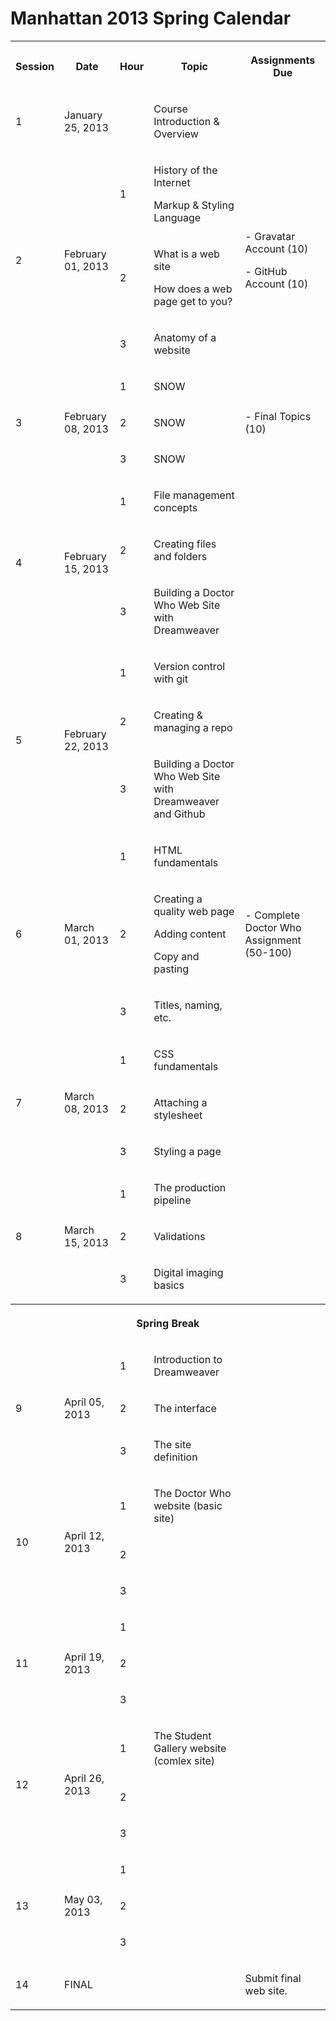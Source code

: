 Manhattan 2013 Spring Calendar
==============================

<table>
      <tr>
        <th>
          <p>Session</p>
        </th>
        <th>
          <p>Date</p>
        </th>
        <th>
          <p>Hour</p>
        </th>
        <th>
          <p>Topic</p>
        </th>
        <th>
          <p>Assignments Due</p>
        </th>
      </tr>
      <tr>
        <td>
          <p>1</p>
        </td>
        <td>
          <p>January 25, 2013</p>
        </td>
        <td>
          <p>&nbsp; </p>
        </td>
        <td>
          <p>Course Introduction &amp; Overview</p>
        </td>
        <td>
          <p>&nbsp; </p>
        </td>
      </tr>
      <tr>
        <td rowspan="3">
          <p>2</p>
        </td>
        <td rowspan="3">
          <p>February 01, 2013</p>
        </td>
        <td>
          <p>1</p>
        </td>
        <td>
          <p>History of the Internet</p>
          <p>Markup &amp; Styling Language</p>
        </td>
        <td rowspan="3">
          <p>- Gravatar Account (10)</p>
          <p>- GitHub Account (10)</p>
        </td>
      </tr>
      <tr>
        <td>
          <p>2</p>
        </td>
        <td>
          <p>What is a web site</p>
          <p>How does a web page get to you?</p>
        </td>
      </tr>
      <tr>
        <td>
          <p>3</p>
        </td>
        <td>
          <p>Anatomy of a website</p>
        </td>
      </tr> <tr>
        <td rowspan="3">
          <p>3</p>
        </td>
        <td rowspan="3">
          <p>February 08, 2013</p>
        </td>
        <td>
          <p>1</p>
        </td>
        <td>
          <p>SNOW</p>
        </td>
        <td rowspan="3">
          <p>- Final Topics (10)</p>
        </td>
      </tr>
      <tr>
        <td>
          <p>2</p>
        </td>
        <td>
          <p>SNOW</p>
        </td>
      </tr>
      <tr>
        <td>
          <p>3</p>
        </td>
        <td>
          <p>SNOW</p>
        </td>
      </tr>
      <tr>
        <td rowspan="3">
          <p>4</p>
        </td>
        <td rowspan="3">
          <p>February 15, 2013</p>
        </td>
        <td>
          <p>1</p>
        </td>
        <td>
          <p>File management concepts</p>
        </td>
        <td rowspan="3">
          <p>&nbsp; </p>
        </td>
      </tr>
      <tr>
        <td>
          <p>2</p>
        </td>
        <td>
          <p>Creating files and folders</p>
        </td>
      </tr>
      <tr>
        <td>
          <p>3</p>
        </td>
        <td>
          <p>Building a Doctor Who Web Site with Dreamweaver</p>
        </td>
      </tr>
      <tr>
        <td rowspan="3">
          <p>5</p>
        </td>
        <td rowspan="3">
          <p>February 22, 2013</p>
        </td>
        <td>
          <p>1</p>
        </td>
        <td>
          <p>Version control with git</p>
        </td>
        <td rowspan="3">
          <p>&nbsp; </p>
        </td>
      </tr>
      <tr>
        <td>
          <p>2</p>
        </td>
        <td>
          <p>Creating &amp; managing a repo</p>
        </td>
      </tr>
      <tr>
        <td>
          <p>3</p>
        </td>
        <td>
          <p>Building a Doctor Who Web Site with Dreamweaver and Github</p>
        </td>
      </tr>
      <tr>
        <td rowspan="3">
          <p>6</p></td>
        <td rowspan="3">
          <p>March 01, 2013</p>
        </td>
        <td>
          <p>1</p>
        </td>
        <td>
          <p>HTML fundamentals</p>
        </td>
        <td rowspan="3">
          <p>- Complete Doctor Who Assignment (50-100) </p>
        </td>
      </tr>
      <tr>
        <td>
          <p>2</p>
        </td>
        <td>
          <p>Creating a quality web page</p>
          <p>Adding content</p>
          <p>Copy and pasting</p>
        </td>
      </tr>
      <tr>
        <td>
          <p>3</p>
        </td>
        <td>
          <p>Titles, naming, etc.</p>
        </td>
      </tr>
      <tr>
        <td rowspan="3">
          <p>7</p>
        </td>
        <td rowspan="3">
          <p>March 08, 2013</p>
        </td>
        <td>
          <p>1</p>
        </td>
        <td>
          <p>CSS fundamentals</p>
        </td>
        <td rowspan="3">
          <p>&nbsp; </p>
        </td>
      </tr>
      <tr>
        <td>
          <p>2</p>
        </td>
        <td>
          <p>Attaching a stylesheet</p>
        </td>
      </tr>
      <tr>
        <td>
          <p>3</p>
        </td>
        <td>
          <p>Styling a page</p>
        </td>
      </tr>
      <tr>
        <td rowspan="3">
          <p>8</p>
        </td>
        <td rowspan="3">
          <p>March 15, 2013</p>
        </td>
        <td>
          <p>1</p>
        </td>
        <td>
          <p>The production pipeline</p>
        </td>
        <td rowspan="3">
          <p>&nbsp; </p>
        </td>
      </tr>
      <tr>
        <td>
          <p>2</p>
        </td>
        <td>
          <p>Validations</p>
        </td>
      </tr>
      <tr>
        <td>
          <p>3</p>
        </td>
        <td>
          <p>Digital imaging basics</p>
        </td>
      </tr>
      <tr><th colspan="5">
          <p>Spring Break</p>
        </th>
      </tr>
      <tr>
        <td rowspan="3">
          <p>9</p>
        </td>
        <td rowspan="3">
          <p>April 05, 2013</p>
        </td>
        <td>
          <p>1</p>
        </td>
        <td>
          <p>Introduction to Dreamweaver</p>
        </td>
        <td rowspan="3">
          <p>&nbsp; </p>
        </td>
      </tr>
      <tr>
        <td>
          <p>2</p>
        </td>
        <td>
          <p>The interface</p>
        </td>
      </tr>
      <tr>
        <td>
          <p>3</p>
        </td>
        <td>
          <p>The site definition</p>
        </td>
      </tr>
      <tr>
        <td rowspan="3">
          <p>10</p>
        </td>
        <td rowspan="3">
          <p>April 12, 2013</p>
        </td>
        <td>
          <p>1</p>
        </td>
        <td>
          <p>The Doctor Who website (basic site)</p>
        </td>
        <td rowspan="3">
          <p>&nbsp; </p>
        </td>
      </tr>
      <tr>
        <td>
          <p>2</p>
        </td>
        <td>
          <p>&nbsp; </p>
        </td>
      </tr>
      <tr>
        <td>
          <p>3</p>
        </td>
        <td>
          <p>&nbsp; </p>
        </td>
      </tr>
      <tr>
        <td rowspan="3">
          <p>11</p>
        </td>
        <td rowspan="3">
          <p>April 19, 2013</p>
        </td>
        <td>
          <p>1</p>
        </td>
        <td>
          <p>&nbsp; </p>
        </td>
        <td rowspan="3">
          <p>&nbsp; </p>
        </td>
      </tr>
      <tr>
        <td>
          <p>2</p>
        </td>
        <td>
          <p>&nbsp; </p>
        </td>
      </tr>
      <tr>
        <td>
          <p>3</p>
        </td>
        <td>
          <p>&nbsp; </p>
        </td>
      </tr>
      <tr>
        <td rowspan="3">
          <p>12</p>
        </td>
        <td rowspan="3">
          <p>April 26, 2013</p>
        </td>
        <td>
          <p>1</p>
        </td>
        <td>
          <p>The Student Gallery website (comlex site)</p>
        </td>
        <td rowspan="3">
          <p>&nbsp; </p>
        </td>
      </tr>
      <tr>
        <td>
          <p>2</p>
        </td>
        <td>
          <p>&nbsp; </p>
        </td>
      </tr>
      <tr>
        <td>
          <p>3</p>
        </td>
        <td>
          <p>&nbsp; </p>
        </td>
      </tr>
      <tr>
        <td rowspan="3">
          <p>13</p>
        </td>
        <td rowspan="3">
          <p>May 03, 2013</p>
        </td>
        <td>
          <p>1</p>
        </td>
        <td>
          <p>&nbsp; </p>
        </td>
        <td rowspan="3">
          <p>&nbsp; </p>
        </td>
      </tr>
      <tr>
        <td>
          <p>2</p>
        </td>
        <td>
          <p>&nbsp; </p>
        </td>
      </tr>
      <tr>
        <td>
          <p>3</p>
        </td>
        <td>
          <p>&nbsp; </p>
        </td>
      </tr>
      <tr>
        <td>
          <p>14</p>
        </td>
        <td>
          <p>FINAL</p>
        </td>
        <td>
          <p>&nbsp; </p>
        </td>
        <td>
          <p>&nbsp; </p>
        </td>
        <td>
          <p>Submit final web site.</p>
        </td>
      </tr>
    </table>